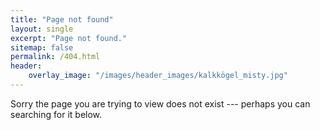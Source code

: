 ```yaml
---
title: "Page not found"
layout: single
excerpt: "Page not found."
sitemap: false
permalink: /404.html
header: 
    overlay_image: "/images/header_images/kalkkögel_misty.jpg"
---
```


Sorry the page you are trying to view does not exist --- perhaps you can searching for it below.

<script type="text/javascript">
  var GOOG_FIXURL_LANG = 'en';
  var GOOG_FIXURL_SITE = '{{ site.url }}'
</script>
<script type="text/javascript"
  src="//linkhelp.clients.google.com/tbproxy/lh/wm/fixurl.js">
</script>